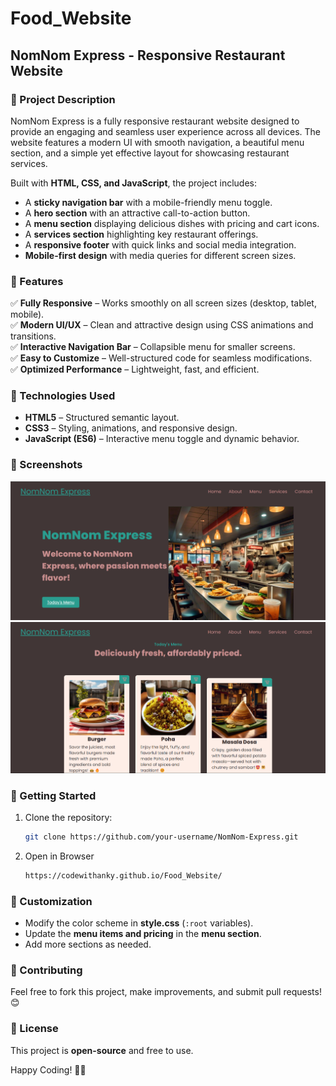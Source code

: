 # Food_Website
## **NomNom Express - Responsive Restaurant Website**  

### **📌 Project Description**  
NomNom Express is a fully responsive restaurant website designed to provide an engaging and seamless user experience across all devices. The website features a modern UI with smooth navigation, a beautiful menu section, and a simple yet effective layout for showcasing restaurant services.  

Built with **HTML, CSS, and JavaScript**, the project includes:  
- A **sticky navigation bar** with a mobile-friendly menu toggle.  
- A **hero section** with an attractive call-to-action button.  
- A **menu section** displaying delicious dishes with pricing and cart icons.  
- A **services section** highlighting key restaurant offerings.  
- A **responsive footer** with quick links and social media integration.  
- **Mobile-first design** with media queries for different screen sizes.  

### **🌟 Features**  
✅ **Fully Responsive** – Works smoothly on all screen sizes (desktop, tablet, mobile).  
✅ **Modern UI/UX** – Clean and attractive design using CSS animations and transitions.  
✅ **Interactive Navigation Bar** – Collapsible menu for smaller screens.  
✅ **Easy to Customize** – Well-structured code for seamless modifications.  
✅ **Optimized Performance** – Lightweight, fast, and efficient.  

### **🔧 Technologies Used**  
- **HTML5** – Structured semantic layout.  
- **CSS3** – Styling, animations, and responsive design.  
- **JavaScript (ES6)** – Interactive menu toggle and dynamic behavior.  

### **📸 Screenshots**  
![image alt](https://github.com/codewithAnky/Food_Website/blob/4bf87fa3eae30136e5ee43b5809344aee5e10a19/image/Screenshot-2.png)
![image alt](https://github.com/codewithAnky/Food_Website/blob/4bf87fa3eae30136e5ee43b5809344aee5e10a19/image/Screenshot-1.png)



### **🚀 Getting Started**  
1. Clone the repository:  
      ```sh
   git clone https://github.com/your-username/NomNom-Express.git
   ```
2. Open in Browser
      ```sh
   https://codewithanky.github.io/Food_Website/
   ```

### **🎨 Customization**  
- Modify the color scheme in **style.css** (`:root` variables).  
- Update the **menu items and pricing** in the **menu section**.  
- Add more sections as needed.  

### **📢 Contributing**  
Feel free to fork this project, make improvements, and submit pull requests! 😊  

### **📜 License**  
This project is **open-source** and free to use.  

Happy Coding! 🚀🔥
